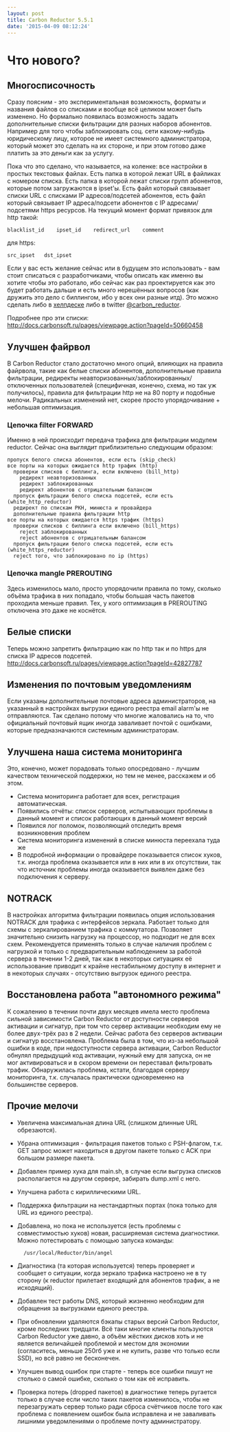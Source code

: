 ```yaml
---
layout: post
title: Carbon Reductor 5.5.1
date: '2015-04-09 08:12:24'
---
```


# Что нового?

## Многосписочность

Сразу поясним - это экспериментальная возможность, форматы и названия файлов со списками и вообще всё целиком может быть изменено. Но формально появилась возможность задать дополнительные списки фильтрации для разных наборов абонентов. Например для того чтобы заблокировать соц. сети какому-нибудь юридическому лицу, которое не имеет системного администратора, который может это сделать на их стороне, и при этом готово даже платить за это деньги как за услугу.

Пока что это сделано, что называется, на коленке: все настройки в простых текстовых файлах. Есть папка в которой лежат URL в файликах с номером списка. Есть папка в которой лежат списки групп абонентов, которые потом загружаются в ipset'ы. Есть файл который связывает списки URL с списками IP адресов/подсетей абонентов, есть файл который связывает IP адреса/подсети абонентов с IP адресами/подсетями https ресурсов. На текущий момент формат привязок для http такой:

	blacklist_id	ipset_id	redirect_url	comment

для https:

	src_ipset	dst_ipset

Если у вас есть желание сейчас или в будущем это использовать - вам стоит списаться с разработчиками, чтобы описать как именно вы хотите чтобы это работало, ибо сейчас как раз проектируется как это будет работать дальше и есть много нерешённых вопросов (как дружить это дело с биллингом, ибо у всех они разные итд). Это можно сделать либо в [хелпдеске](http://helpdesk.carbonsoft.ru) либо в twitter [@carbon_reductor](https://twitter.com/carbon_reductor).

Подробнее про эти списки: http://docs.carbonsoft.ru/pages/viewpage.action?pageId=50660458

## Улучшен файрвол

В Carbon Reductor стало достаточно много опций, влияющих на правила файрвола, такие как белые списки абонентов, дополнительные правила фильтрации, редиректы неавторизованных/заблокированных/отключенных пользователей (специфичная, конечно, схема, но так уж получилось), правила для фильтрации http не на 80 порту и подобные мелочи. Радикальных изменений нет, скорее просто упорядочивание + небольшая оптимизация.

### Цепочка filter FORWARD

Именно в ней происходит передача трафика для фильтрации модулем reductor. Сейчас она выглядит приблизительно следующим образом:
    
    пропуск белого списка абонентов, если есть (skip_check)
    все порты на которых ожидается http трафик (http)
      проверки списков с биллинга, если включено (bill_http)
        редирект неавторизованных
        редирект заблокированных
        редирект абонентов с отрицательным балансом
      пропуск фильтрации белого списка подсетей, если есть (white_http_reductor)
      редирект по спискам РКН, минюста и провайдера
      дополнительные правила фильтрации http
    все порты на которых ожидается https трафик (https)
      проверки списков с биллинга если включено (bill_https)
        reject заблокированных
        reject абонентов с отрицательным балансом
      пропуск фильтрации белого списка подсетей, если есть (white_https_reductor)
      reject того, что заблокировано по ip (https)

### Цепочка mangle PREROUTING

Здесь изменилось мало, просто упорядочили правила по тому, сколько объёма трафика в них попадало, чтобы большая часть пакетов проходила меньше правил. Тех, у кого оптимизация в PREROUTING отключена это даже не коснётся.

## Белые списки

Теперь можно запретить фильтрацию как по http так и по https для списка IP адресов подсетей. http://docs.carbonsoft.ru/pages/viewpage.action?pageId=42827787

## Изменения по почтовым уведомлениям

Если указаны дополнительные почтовые адреса администраторов, на указанный в настройках выгрузки единого реестра email alarm'ы не отправляются. Так сделано потому что многие жаловались на то, что официальный почтовый ящик иногда заваливает почтой с ошибками, которые предназначаются системным администраторам.

## Улучшена наша система мониторинга

Это, конечно, может порадовать только опосредовано - лучшим качеством технической поддержки, но тем не менее, расскажем и об этом.

- Система мониторинга работает для всех, регистрация автоматическая.
- Появились отчёты: список серверов, испытывающих проблемы в данный момент и список работающих в данный момент версий
- Появился лог поломок, позволяющий отследить время возникновения проблем
- Система мониторинга изменений в списке минюста переехала туда же
- В подробной информации о провайдере показывается список хуков, т.к. иногда проблема оказывается или в них или в их отсутствии, так что источник проблемы иногда оказывается выявлен даже без подключения к серверу.

## NOTRACK

В настройках алгоритма фильтрации появилась опция использования NOTRACK для трафика с интерфейсов зеркала. Работает только для схемы с зеркалированием трафика с коммутатора. Позволяет значительно снизить нагрузку на процессор, но подходит не для всех схем. Рекомендуется применять только в случае наличия проблем с нагрузкой и только с предварительным наблюдением за работой сервера в течении 1-2 дней, так как в некоторых ситуациях её использование приводит к крайне нестабильному доступу в интернет и в некоторых случаях - отсутствию выгрузок единого реестра.


## Восстановлена работа "автономного режима"

К сожалению в течении почти двух месяцев имела место проблема сильной зависимости Carbon Reductor от доступности серверов активации и сигнатур, при том что сервер активации необходим ему не более двух-трёх раз в 2 недели. Сейчас работа без серверов активации и сигнатур восстановлена. Проблема была в том, что из-за небольшой ошибки в коде, при недоступности сервера активации, Carbon Reductor обнулял предыдущий код активации, нужный ему для запуска, он не мог активироваться и в скором времени он переставал фильтровать трафик. Обнаружилась проблема, кстати, благодаря серверу мониторинга, т.к. случалась практически одновременно на большинстве серверов.

## Прочие мелочи

- Увеличена максимальная длина URL (слишком длинные URL обрезаются).
- Убрана оптимизация - фильтрация пакетов только с PSH-флагом, т.к. GET запрос может находиться в другом пакете только с ACK при большом размере пакета.
- Добавлен пример хука для main.sh, в случае если выгрузка списков располагается на другом сервере, забирать dump.xml с него.
- Улучшена работа с кириллическими URL.
- Поддержка фильтрации на нестандартных портах (пока только для URL из единого реестра).
- Добавлена, но пока не используется (есть проблемы с совместимостью хуков) новая, расширяемая система диагностики. Можно потестировать с помощью запуска команды:

		/usr/local/Reductor/bin/angel
    
- Диагностика (та которая используется) теперь проверяет и сообщает о ситуации, когда зеркало трафика настроено не в ту сторону (к reductor прилетает входящий для абонентов трафик, а не исходящий).
- Добавлен тест работы DNS, который жизненно необходим для обращения за выгрузками единого реестра.
- При обновлении удаляются бэкапы старых версий Carbon Reductor, кроме последних тридцати. Всё таки многие клиенты пользуются Carbon Reductor уже давно, а объём жёстких дисков хоть и не является величайшей проблемой и местом для экономии (согласитесь, меньше 250гб уже и не купить, разве что только если SSD), но всё равно не бесконечен.
- Улучшен вывод ошибок при старте - теперь все ошибки пишут не столько о самой ошибке, сколько о том как её исправить.
- Проверка потерь (dropped пакетов) в диагностике теперь ругается только в случае если число таких пакетов изменилось, чтобы не перезагружать сервер только ради сброса счётчиков после того как проблема с появлением ошибок была исправлена и не заваливать лишними уведомлениями о проблеме почту администратору.